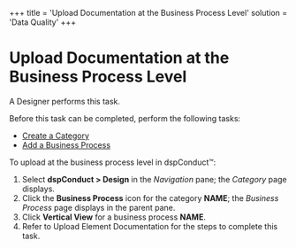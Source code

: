 +++
title = 'Upload Documentation at the Business Process Level'
solution = 'Data Quality'
+++

# Upload Documentation at the Business Process Level

A Designer performs this task.

Before this task can be completed, perform the following tasks:

  - [Create a Category](Create_a_Category.htm)
  - [Add a Business Process](Add_Business_Process.htm)

To upload at the business process level in dspConduct™:

1.  Select <span style="font-weight: bold;">dspConduct </span>**\>
    Design** in the *Navigation* pane; the *Category* page displays.
2.  Click the **Business Process** icon for the category **NAME**; the
    *Business Process* page displays in the parent pane.
3.  Click **Vertical View** for a business process **NAME**.
4.  Refer to
    <span id="Upload Element Documentation" class="popUpLink">Upload
    Element Documentation</span> for the steps to complete this task.
